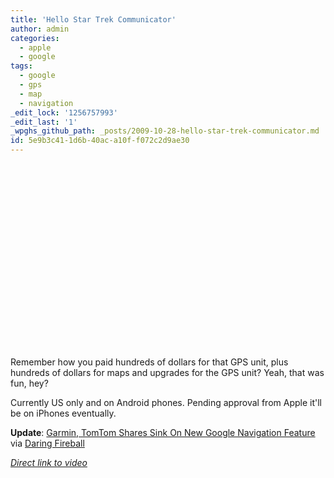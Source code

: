 ```yaml
---
title: 'Hello Star Trek Communicator'
author: admin
categories:
  - apple
  - google
tags:
  - google
  - gps
  - map
  - navigation
_edit_lock: '1256757993'
_edit_last: '1'
_wpghs_github_path: _posts/2009-10-28-hello-star-trek-communicator.md
id: 5e9b3c41-1d6b-40ac-a10f-f072c2d9ae30
---
```

<p><object width="480" height="295"><param name="movie" value="http://www.youtube.com/v/tGXK4jKN_jY&hl=en&fs=1&rel=0"></param><param name="allowFullScreen" value="true"></param><param name="allowscriptaccess" value="always"></param><embed src="http://www.youtube.com/v/tGXK4jKN_jY&hl=en&fs=1&rel=0" type="application/x-shockwave-flash" allowscriptaccess="always" allowfullscreen="true" width="480" height="295"></embed></object></p>
<p>Remember how you paid hundreds of dollars for that GPS unit, plus hundreds of dollars for maps and upgrades for the GPS unit?  Yeah, that was fun, hey?</p>
<p>Currently US only and on Android phones.  Pending approval from Apple it'll be on iPhones eventually.</p>
<p><strong>Update</strong>: <a href="http://online.wsj.com/article/BT-CO-20091028-714636.html">Garmin, TomTom Shares Sink On New Google Navigation Feature</a> via <a href="http://daringfireball.net/linked/2009/10/28/garmin-tomtom">Daring Fireball</a></p>
<p><em><a href="http://www.youtube.com/watch?v=tGXK4jKN_jY">Direct link to video</a></em></p>
